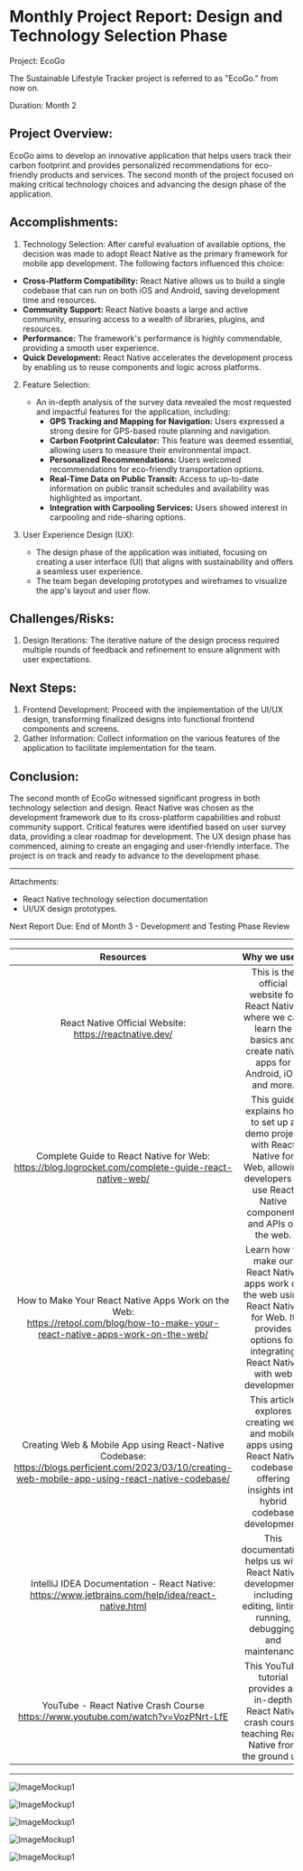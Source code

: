 # Monthly Project Report: Design and Technology Selection Phase 

Project: EcoGo

The Sustainable Lifestyle Tracker project is referred to as "EcoGo." from now on.

Duration: Month 2

## Project Overview:
         
EcoGo aims to develop an innovative application that helps users track their carbon footprint and provides personalized recommendations for eco-friendly products and services. The second month of the project focused on making critical technology choices and advancing the design phase of the application.

## Accomplishments:

1.  Technology Selection: After careful evaluation of available options, the decision was made to adopt React Native as the primary framework for mobile app development. The following factors influenced this choice:

   - **Cross-Platform Compatibility:** React Native allows us to build a single codebase that can run on both iOS and Android, saving development time and resources.
   - **Community Support:** React Native boasts a large and active community, ensuring access to a wealth of libraries, plugins, and resources.
   - **Performance:** The framework's performance is highly commendable, providing a smooth user experience.
   - **Quick Development:** React Native accelerates the development process by enabling us to reuse components and logic across platforms.

2. Feature Selection:
   - An in-depth analysis of the survey data revealed the most requested and impactful features for the application, including:
     - **GPS Tracking and Mapping for Navigation:** Users expressed a strong desire for GPS-based route planning and navigation.
     - **Carbon Footprint Calculator:** This feature was deemed essential, allowing users to measure their environmental impact.
     - **Personalized Recommendations:** Users welcomed recommendations for eco-friendly transportation options.
     - **Real-Time Data on Public Transit:** Access to up-to-date information on public transit schedules and availability was highlighted as important.
     - **Integration with Carpooling Services:** Users showed interest in carpooling and ride-sharing options.

3. User Experience Design (UX):
   - The design phase of the application was initiated, focusing on creating a user interface (UI) that aligns with sustainability and offers a seamless user experience.
   - The team began developing prototypes and wireframes to visualize the app's layout and user flow.

## Challenges/Risks:
1. Design Iterations: The iterative nature of the design process required multiple rounds of feedback and refinement to ensure alignment with user expectations.

## Next Steps:
1. Frontend Development: Proceed with the implementation of the UI/UX design, transforming finalized designs into functional frontend components and screens.
2. Gather Information: Collect information on the various features of the application to facilitate implementation for the team.


## Conclusion:
The second month of EcoGo witnessed significant progress in both technology selection and design. React Native was chosen as the development framework due to its cross-platform capabilities and robust community support. Critical features were identified based on user survey data, providing a clear roadmap for development. The UX design phase has commenced, aiming to create an engaging and user-friendly interface. The project is on track and ready to advance to the development phase.

--- 

Attachments:
- React Native technology selection documentation
- UI/UX design prototypes.

Next Report Due: End of Month 3 - Development and Testing Phase Review

---

|Resources| Why we use it|
|:-------:|:-------------:|
| React Native Official Website: https://reactnative.dev/| This is the official website for React Native, where we can learn the basics and create native apps for Android, iOS, and more. |
| Complete Guide to React Native for Web: https://blog.logrocket.com/complete-guide-react-native-web/| This guide explains how to set up a demo project with React Native for Web, allowing developers to use React Native components and APIs on the web. |
|How to Make Your React Native Apps Work on the Web: <br/>https://retool.com/blog/how-to-make-your-react-native-apps-work-on-the-web/| Learn how to make our React Native apps work on the web using React Native for Web. It provides options for integrating React Native with web development.|
|Creating Web & Mobile App using React-Native Codebase: https://blogs.perficient.com/2023/03/10/creating-web-mobile-app-using-react-native-codebase/ |This article explores creating web and mobile apps using a React Native codebase, offering insights into hybrid codebase development.|
|IntelliJ IDEA Documentation - React Native: https://www.jetbrains.com/help/idea/react-native.html|This documentation helps us with React Native development, including editing, linting, running, debugging, and maintenance.|
|YouTube - React Native Crash Course https://www.youtube.com/watch?v=VozPNrt-LfE|This YouTube tutorial provides an in-depth React Native crash course, teaching React Native from the ground up.|


---
![ImageMockup1](../EcoGoMockUp/01_Charging%20page.jpg)

![ImageMockup1](../EcoGoMockUp/02_home.jpg)

![ImageMockup1](../EcoGoMockUp/03_store.jpg)

![ImageMockup1](../EcoGoMockUp/Map.jpg)

![ImageMockup1](../EcoGoMockUp/09_profile.jpg)